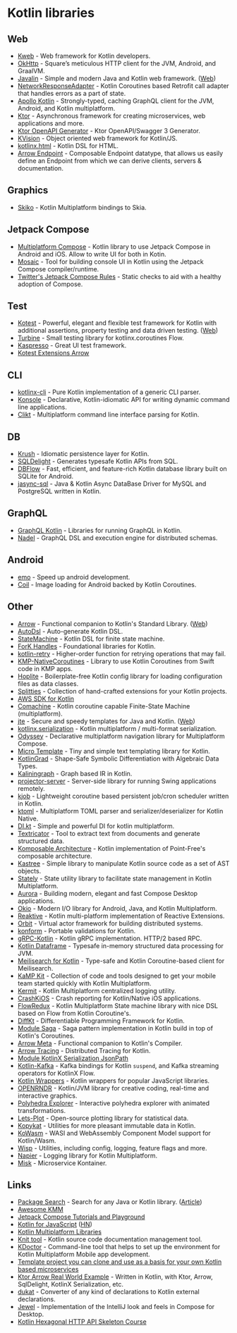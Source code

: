 # Kotlin libraries

## Web

- [Kweb](https://github.com/kwebio/kweb-core) - Web framework for Kotlin developers.
- [OkHttp](https://github.com/square/okhttp) - Square’s meticulous HTTP client for the JVM, Android, and GraalVM.
- [Javalin](https://github.com/tipsy/javalin) - Simple and modern Java and Kotlin web framework. ([Web](https://javalin.io/))
- [NetworkResponseAdapter](https://github.com/haroldadmin/NetworkResponseAdapter) - Kotlin Coroutines based Retrofit call adapter that handles errors as a part of state.
- [Apollo Kotlin](https://github.com/apollographql/apollo-kotlin) - Strongly-typed, caching GraphQL client for the JVM, Android, and Kotlin multiplatform.
- [Ktor](https://github.com/ktorio/ktor) - Asynchronous framework for creating microservices, web applications and more.
- [Ktor OpenAPI Generator](https://github.com/papsign/Ktor-OpenAPI-Generator) - Ktor OpenAPI/Swagger 3 Generator.
- [KVision](https://github.com/rjaros/kvision) - Object oriented web framework for Kotlin/JS.
- [kotlinx.html](https://github.com/Kotlin/kotlinx.html) - Kotlin DSL for HTML.
- [Arrow Endpoint](https://github.com/arrow-kt/arrow-endpoint) - Composable Endpoint datatype, that allows us easily define an Endpoint from which we can derive clients, servers & documentation.

## Graphics

- [Skiko](https://github.com/JetBrains/skiko) - Kotlin Multiplatform bindings to Skia.

## Jetpack Compose

- [Multiplatform Compose](https://github.com/cl3m/multiplatform-compose) - Kotlin library to use Jetpack Compose in Android and iOS. Allow to write UI for both in Kotin.
- [Mosaic](https://github.com/JakeWharton/mosaic) - Tool for building console UI in Kotlin using the Jetpack Compose compiler/runtime.
- [Twitter's Jetpack Compose Rules](https://github.com/twitter/compose-rules) - Static checks to aid with a healthy adoption of Compose.

## Test

- [Kotest](https://github.com/kotest/kotest) - Powerful, elegant and flexible test framework for Kotlin with additional assertions, property testing and data driven testing. ([Web](https://kotest.io/))
- [Turbine](https://github.com/cashapp/turbine) - Small testing library for kotlinx.coroutines Flow.
- [Kaspresso](https://github.com/KasperskyLab/Kaspresso) - Great UI test framework.
- [Kotest Extensions Arrow](https://github.com/kotest/kotest-extensions-arrow)

## CLI

- [kotlinx-cli](https://github.com/Kotlin/kotlinx-cli) - Pure Kotlin implementation of a generic CLI parser.
- [Konsole](https://github.com/varabyte/konsole) - Declarative, Kotlin-idiomatic API for writing dynamic command line applications.
- [Clikt](https://github.com/ajalt/clikt) - Multiplatform command line interface parsing for Kotlin.

## DB

- [Krush](https://github.com/TouK/krush) - Idiomatic persistence layer for Kotlin.
- [SQLDelight](https://github.com/cashapp/sqldelight) - Generates typesafe Kotlin APIs from SQL.
- [DBFlow](https://github.com/agrosner/DBFlow) - Fast, efficient, and feature-rich Kotlin database library built on SQLite for Android.
- [jasync-sql](https://github.com/jasync-sql/jasync-sql) - Java & Kotlin Async DataBase Driver for MySQL and PostgreSQL written in Kotlin.

## GraphQL

- [GraphQL Kotlin](https://github.com/ExpediaGroup/graphql-kotlin) - Libraries for running GraphQL in Kotlin.
- [Nadel](https://github.com/atlassian-labs/nadel) - GraphQL DSL and execution engine for distributed schemas.

## Android

- [emo](https://github.com/cgspine/emo) - Speed up android development.
- [Coil](https://github.com/coil-kt/coil) - Image loading for Android backed by Kotlin Coroutines.

## Other

- [Arrow](https://github.com/arrow-kt/arrow) - Functional companion to Kotlin's Standard Library. ([Web](https://arrow-kt.io/))
- [AutoDsl](https://github.com/juanchosaravia/autodsl) - Auto-generate Kotlin DSL.
- [StateMachine](https://github.com/Tinder/StateMachine) - Kotlin DSL for finite state machine.
- [ForK Handles](https://github.com/fork-handles/forkhandles) - Foundational libraries for Kotlin.
- [kotlin-retry](https://github.com/michaelbull/kotlin-retry) - Higher-order function for retrying operations that may fail.
- [KMP-NativeCoroutines](https://github.com/rickclephas/KMP-NativeCoroutines) - Library to use Kotlin Coroutines from Swift code in KMP apps.
- [Hoplite](https://github.com/sksamuel/hoplite) - Boilerplate-free Kotlin config library for loading configuration files as data classes.
- [Splitties](https://github.com/LouisCAD/Splitties) - Collection of hand-crafted extensions for your Kotlin projects.
- [AWS SDK for Kotlin](https://github.com/awslabs/aws-sdk-kotlin)
- [Comachine](https://github.com/beworker/comachine) - Kotlin coroutine capable Finite-State Machine (multiplatform).
- [jte](https://github.com/casid/jte) - Secure and speedy templates for Java and Kotlin. ([Web](https://jte.gg/))
- [kotlinx.serialization](https://github.com/Kotlin/kotlinx.serialization) - Kotlin multiplatform / multi-format serialization.
- [Odyssey](https://github.com/AlexGladkov/Odyssey) - Declarative multiplatform navigation library for Multiplatform Compose.
- [Micro Template](https://github.com/polarene/micro-template) - Tiny and simple text templating library for Kotlin.
- [KotlinGrad](https://github.com/breandan/kotlingrad) - Shape-Safe Symbolic Differentiation with Algebraic Data Types.
- [Kaliningraph](https://github.com/breandan/kaliningraph) - Graph based IR in Kotlin.
- [projector-server](https://github.com/JetBrains/projector-server) - Server-side library for running Swing applications remotely.
- [kjob](https://github.com/justwrote/kjob) - Lightweight coroutine based persistent job/cron scheduler written in Kotlin.
- [ktoml](https://github.com/akuleshov7/ktoml) - Multiplatform TOML parser and serializer/deserializer for Kotlin Native.
- [DI.kt](https://github.com/sergeshustoff/dikt) - Simple and powerful DI for kotlin multiplatform.
- [Textricator](https://github.com/measuresforjustice/textricator) - Tool to extract text from documents and generate structured data.
- [Komposable Architecture](https://github.com/toggl/komposable-architecture) - Kotlin implementation of Point-Free's composable architecture.
- [Kastree](https://github.com/cretz/kastree) - Simple library to manipulate Kotlin source code as a set of AST objects.
- [Stately](https://github.com/touchlab/Stately) - State utility library to facilitate state management in Kotlin Multiplatform.
- [Aurora](https://github.com/kirill-grouchnikov/aurora) - Building modern, elegant and fast Compose Desktop applications.
- [Okio](https://github.com/square/okio) - Modern I/O library for Android, Java, and Kotlin Multiplatform.
- [Reaktive](https://github.com/badoo/Reaktive) - Kotlin multi-platform implementation of Reactive Extensions.
- [Orbit](https://github.com/orbit/orbit) - Virtual actor framework for building distributed systems.
- [konform](https://github.com/konform-kt/konform) - Portable validations for Kotlin.
- [gRPC-Kotlin](https://github.com/grpc/grpc-kotlin) - Kotlin gRPC implementation. HTTP/2 based RPC.
- [Kotlin Dataframe](https://github.com/Kotlin/dataframe) - Typesafe in-memory structured data processing for JVM.
- [Meilisearch for Kotlin](https://github.com/auguwu/meilisearch-kt) - Type-safe and Kotlin Coroutine-based client for Meilisearch.
- [KaMP Kit](https://github.com/touchlab/KaMPKit) - Collection of code and tools designed to get your mobile team started quickly with Kotlin Multiplatform.
- [Kermit](https://github.com/touchlab/Kermit) - Kotlin Multiplatform centralized logging utility.
- [CrashKiOS](https://github.com/touchlab/CrashKiOS) - Crash reporting for Kotlin/Native iOS applications.
- [FlowRedux](https://github.com/freeletics/FlowRedux) - Kotlin Multiplatform State machine library with nice DSL based on Flow from Kotlin Coroutine's.
- [DiffKt](https://github.com/facebookresearch/diffkt) - Differentiable Programming Framework for Kotlin.
- [Module Saga](https://github.com/nomisRev/Saga) - Saga pattern implementation in Kotlin build in top of Kotlin's Coroutines.
- [Arrow Meta](https://github.com/arrow-kt/arrow-meta) - Functional companion to Kotlin's Compiler.
- [Arrow Tracing](https://github.com/arrow-kt/arrow-tracing) - Distributed Tracing for Kotlin.
- [Module KotlinX Serialization JsonPath](https://github.com/nomisRev/kotlinx-serialization-jsonpath)
- [Kotlin-Kafka](https://github.com/nomisRev/kotlin-kafka) - Kafka bindings for Kotlin `suspend`, and Kafka streaming operators for KotlinX Flow.
- [Kotlin Wrappers](https://github.com/JetBrains/kotlin-wrappers) - Kotlin wrappers for popular JavaScript libraries.
- [OPENRNDR](https://github.com/openrndr/openrndr) - Kotlin/JVM library for creative coding, real-time and interactive graphics.
- [Polyhedra Explorer](https://github.com/elizarov/PolyhedraExplorer) - Interactive polyhedra explorer with animated transformations.
- [Lets-Plot](https://github.com/JetBrains/lets-plot) - Open-source plotting library for statistical data.
- [Kopykat](https://github.com/kopykat-kt/kopykat) - Utilities for more pleasant immutable data in Kotlin.
- [KoWasm](https://github.com/sdeleuze/kowasm) - WASI and WebAssembly Component Model support for Kotlin/Wasm.
- [Wisp](https://github.com/cashapp/wisp) - Utilities, including config, logging, feature flags and more.
- [Napier](https://github.com/AAkira/Napier) - Logging library for Kotlin Multiplatform.
- [Misk](https://github.com/cashapp/misk) - Microservice Kontainer.

## Links

- [Package Search](https://package-search.jetbrains.com/) - Search for any Java or Kotlin library. ([Article](https://blog.jetbrains.com/idea/2020/04/package-search-on-the-web))
- [Awesome KMM](https://github.com/terrakok/kmm-awesome)
- [Jetpack Compose Tutorials and Playground](https://github.com/SmartToolFactory/Jetpack-Compose-Tutorials)
- [Kotlin for JavaScript](https://kotlinlang.org/docs/js-overview.html) ([HN](https://news.ycombinator.com/item?id=30817065))
- [Kotlin Multiplatform Libraries](https://github.com/AAkira/Kotlin-Multiplatform-Libraries)
- [Knit tool](https://github.com/Kotlin/kotlinx-knit) - Kotlin source code documentation management tool.
- [KDoctor](https://github.com/Kotlin/kdoctor) - Command-line tool that helps to set up the environment for Kotlin Multiplatform Mobile app development.
- [Template project you can clone and use as a basis for your own Kotlin based microservices](https://github.com/sksamuel/samstack)
- [Ktor Arrow Real World Example](https://github.com/nomisRev/ktor-arrow-example) - Written in Kotlin, with Ktor, Arrow, SqlDelight, KotlinX Serialization, etc.
- [dukat](https://github.com/Kotlin/dukat) - Converter of any kind of declarations to Kotlin external declarations.
- [Jewel](https://github.com/JetBrains/jewel) - Implementation of the IntelliJ look and feels in Compose for Desktop.
- [Kotlin Hexagonal HTTP API Skeleton Course](https://github.com/CodelyTV/kotlin-hexagonal_http_api-course)
